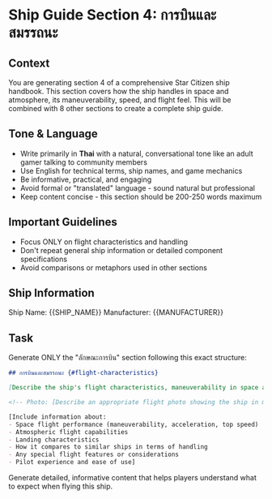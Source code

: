 # Ship Guide Section 4: การบินและสมรรถนะ

## Context
You are generating section 4 of a comprehensive Star Citizen ship handbook. This section covers how the ship handles in space and atmosphere, its maneuverability, speed, and flight feel. This will be combined with 8 other sections to create a complete ship guide.

## Tone & Language
- Write primarily in **Thai** with a natural, conversational tone like an adult gamer talking to community members
- Use English for technical terms, ship names, and game mechanics
- Be informative, practical, and engaging
- Avoid formal or "translated" language - sound natural but professional
- Keep content concise - this section should be 200-250 words maximum

## Important Guidelines
- Focus ONLY on flight characteristics and handling
- Don't repeat general ship information or detailed component specifications
- Avoid comparisons or metaphors used in other sections

## Ship Information
Ship Name: {{SHIP_NAME}}
Manufacturer: {{MANUFACTURER}}

## Task
Generate ONLY the "ลักษณะการบิน" section following this exact structure:

```markdown
## การบินและสมรรถนะ {#flight-characteristics}

[Describe the ship's flight characteristics, maneuverability in space and atmosphere, and how it feels to pilot]

<!-- Photo: [Describe an appropriate flight photo showing the ship in motion] -->

[Include information about:
- Space flight performance (maneuverability, acceleration, top speed)
- Atmospheric flight capabilities
- Landing characteristics
- How it compares to similar ships in terms of handling
- Any special flight features or considerations
- Pilot experience and ease of use]
```

Generate detailed, informative content that helps players understand what to expect when flying this ship.
